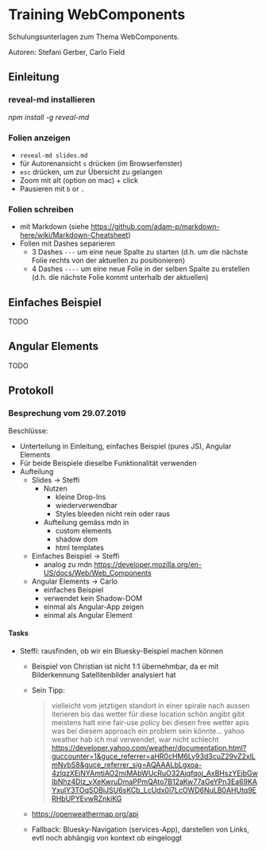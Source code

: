 # Training WebComponents

Schulungsunterlagen zum Thema WebComponents.

Autoren: Stefani Gerber, Carlo Field

## Einleitung

### reveal-md installieren
_npm install -g reveal-md_

### Folien anzeigen
-   `reveal-md slides.md`
-   für Autorenansicht `s` drücken (im Browserfenster)
-   `esc` drücken, um zur Übersicht zu gelangen
-   Zoom mit alt (option on mac) + click
-   Pausieren mit `b` or `.`

### Folien schreiben
-   mit Markdown (siehe <https://github.com/adam-p/markdown-here/wiki/Markdown-Cheatsheet>)
-   Folien mit Dashes separieren
    - 3 Dashes `---` um eine neue Spalte zu starten (d.h. um die nächste Folie rechts von der aktuellen zu positionieren)
    - 4 Dashes `----` um eine neue Folie in der selben Spalte zu erstellen (d.h. die nächste Folie kommt unterhalb der aktuellen)

## Einfaches Beispiel
TODO

## Angular Elements
TODO

## Protokoll

### Besprechung vom 29.07.2019
Beschlüsse:
- Unterteilung in Einleitung, einfaches Beispiel (pures JS), Angular Elements
- Für beide Beispiele dieselbe Funktionalität verwenden
- Aufteilung
  - Slides -> Steffi
    - Nutzen
      - kleine Drop-Ins
      - wiederverwendbar
      - Styles bleeden nicht rein oder raus
    - Aufteilung gemäss mdn in
      - custom elements
      - shadow dom
      - html templates
  - Einfaches Beispiel -> Steffi
    - analog zu mdn https://developer.mozilla.org/en-US/docs/Web/Web_Components
  - Angular Elements -> Carlo
    - einfaches Beispiel
    - verwendet kein Shadow-DOM
    - einmal als Angular-App zeigen
    - einmal als Angular Element

#### Tasks
- Steffi: rausfinden, ob wir ein Bluesky-Beispiel machen können
  - Beispiel von Christian ist nicht 1:1 übernehmbar, da er mit Bilderkennung Satellitenbilder analysiert hat
  - Sein Tipp:
    > vielleicht vom jetztigen standort in einer spirale nach aussen iterieren bis das wetter für diese location schön angibt
    gibt meistens halt eine fair-use policy bei diesen free wetter apis was bei diesem approach ein problem sein könnte…
    yahoo weather hab ich mal verwendet, war nicht schlecht
    https://developer.yahoo.com/weather/documentation.html?guccounter=1&guce_referrer=aHR0cHM6Ly93d3cuZ29vZ2xlLmNvbS8&guce_referrer_sig=AQAAALbLgxoa-4zlqzXEjNYAmtiAO2miMAbWUcRuO32Ajqfqoj_AxBHszYEjbGwIbNhz4Dlz_vXeKwruDmaPPmQAto7B12aKw77aGeYPn3Ea69KAYxulY3TOqSOBiJSU6sKCb_LcUdx0i7LcOWD6NuLB0AHUtq9ERHbUPYEvwRZnkiKG

  - https://openweathermap.org/api  
  - Fallback: Bluesky-Navigation (services-App), darstellen von Links, evtl noch abhängig von kontext ob eingeloggt
